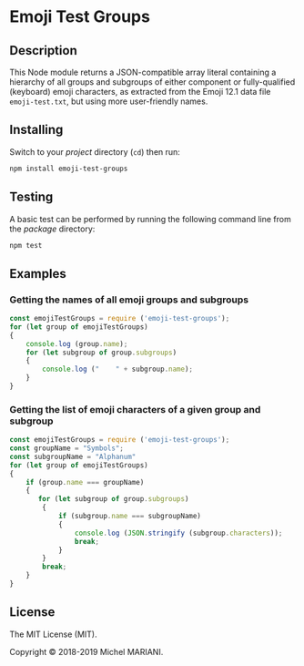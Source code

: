 # Emoji Test Groups

## Description

This Node module returns a JSON-compatible array literal containing a hierarchy of all groups and subgroups of either component or fully-qualified (keyboard) emoji characters, as extracted from the Emoji 12.1 data file `emoji-test.txt`, but using more user-friendly names.

## Installing

Switch to your *project* directory (`cd`) then run:

```bash
npm install emoji-test-groups
```

## Testing

A basic test can be performed by running the following command line from the *package* directory:

```bash
npm test
```

## Examples

### Getting the names of all emoji groups and subgroups

```javascript
const emojiTestGroups = require ('emoji-test-groups');
for (let group of emojiTestGroups)
{
    console.log (group.name);
    for (let subgroup of group.subgroups)
    {
        console.log ("    " + subgroup.name);
    }
}
```

### Getting the list of emoji characters of a given group and subgroup

```javascript
const emojiTestGroups = require ('emoji-test-groups');
const groupName = "Symbols";
const subgroupName = "Alphanum"
for (let group of emojiTestGroups)
{
    if (group.name === groupName)
    {
       for (let subgroup of group.subgroups)
        {
            if (subgroup.name === subgroupName)
            {
                console.log (JSON.stringify (subgroup.characters));
                break;
            }
        }
        break;
    }
}
```

## License

The MIT License (MIT).

Copyright © 2018-2019 Michel MARIANI.
